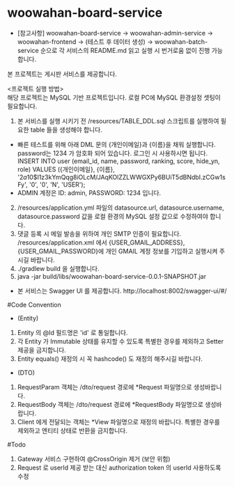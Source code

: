 # woowahan-board-service
* [참고사항] woowahan-board-service -> woowahan-admin-service -> woowahan-frontend
  -> (테스트 후 데이터 생성) -> woowahan-batch-service 순으로 각 서비스의 README.md 읽고 실행 시
  번거로움 없이 진행 가능합니다.

본 프로젝트는 게시판 서비스를 제공합니다.
<br/>

<프로젝트 실행 방법><br/>
해당 프로젝트는 MySQL 기반 프로젝트입니다. 로컬 PC에 MySQL 환경설정 셋팅이 필요합니다.

1. 본 서비스를 실행 시키기 전 /resources/TABLE_DDL.sql 스크립트를 실행하여 필요한 table 들을 생성해야 합니다.<br/>
*  빠른 테스트를 위해 아래 DML 문의 {개인이메일}과 {이름}을 채워 실행합니다. password는 1234 가 암호화 되어 있습니다. 로그인 시 사용하시면 됩니다.<br/>
   INSERT INTO user (email_id, name, password, ranking, score, hide_yn, role) VALUES ({개인이메일}, {이름}, '$2a$10$I1z3kYmQqg8iOLcM/JAqKOlZZLWWGXPy6BUiT5dBNdbI.zCGw1sFy', '0', '0', 'N', 'USER');
*  ADMIN 계정은 ID: admin, PASSWORD: 1234 입니다.
2. /resources/application.yml 파일의 datasource.url, datasource.username, datasource.password
   값을 로컬 환경의 MySQL 설정 값으로 수정하여야 합니다.
3. 댓글 등록 시 메일 발송을 위하여 개인 SMTP 인증이 필요합니다. 
   /resources/application.xml 에서 {USER_GMAIL_ADDRESS}, {USER_GMAIL_PASSWORD}에 
   개인 GMAIL 계정 정보를 기입하고 실행시켜 주시길 바랍니다.   
4. ./gradlew build 을 실행합니다.
5. java -jar build/libs/woowahan-board-service-0.0.1-SNAPSHOT.jar

* 본 서비스는 Swagger UI 를 제공합니다. http://localhost:8002/swagger-ui/#/

#Code Convention
* (Entity)
1. Entity 의 @Id 필드명은 'id' 로 통일합니다.
2. 각 Entity 가 Immutable 상태를 유지할 수 있도록 특별한 경우를 제외하고 Setter 제공을 금지합니다.
3. Entity equals() 재정의 시 꼭 hashcode() 도 재정의 해주시길 바랍니다.
* (DTO)
1. RequestParam 객체는 /dto/request 경로에 *Request 파일명으로 생성바랍니다.
2. RequestBody 객체는 /dto/request 경로에 *RequestBody 파일명으로 생성바랍니다.
3. Client 에게 전달되는 객체는 *View 파일명으로 재정의 바랍니다. 특별한 경우를 제외하고 엔티티 상태로 반환을 금지합니다.

#Todo
1. Gateway 서비스 구현하여 @CrossOrigin 제거 (보안 위험)
2. Request 로 userId 제공 받는 대신 authorization token 의 userId 사용하도록 수정